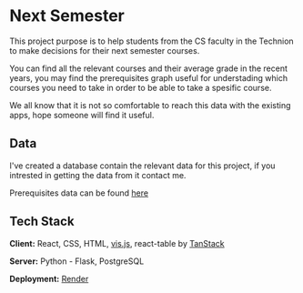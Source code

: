 
# Next Semester
This project purpose is to help students from the CS faculty in the Technion to make decisions for their next semester courses.

You can find all the relevant courses and their average grade in the recent years, you may find the prerequisites graph useful for understading which courses you need to take in order to be able to take a spesific course.

We all know that it is not so comfortable to reach this data with the existing apps, hope someone will find it useful.




## Data
I've created a database contain the relevant data for this project, if you intrested in getting the data from it contact me.

Prerequisites data can be found [here](react-fronted/src/components/graphdata.js)
## Tech Stack

**Client:** React, CSS, HTML, [vis.js](https://github.com/visjs), react-table by [TanStack](https://github.com/TanStack/table)

**Server:** Python - Flask, PostgreSQL

**Deployment:** [Render](https://render.com/) 
